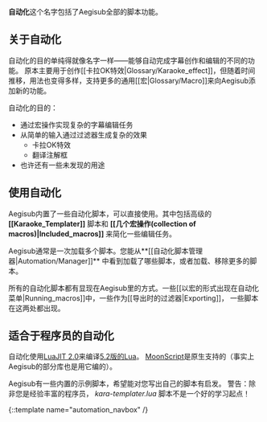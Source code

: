 **自动化**这个名字包括了Aegisub全部的脚本功能。

## 关于自动化
自动化的目的单纯得就像名字一样——能够自动完成字幕创作和编辑的不同的功能。
原本主要用于创作[[卡拉OK特效|Glossary/Karaoke_effect]]，但随着时间推移，用法也变得多样，支持更多的通用[[宏|Glossary/Macro]]来向Aegisub添加新的功能。

自动化的目的：

* 通过宏操作实现复杂的字幕编辑任务
* 从简单的输入通过过滤器生成复杂的效果
  * 卡拉OK特效
  * 翻译注解框
* 也许还有一些未发现的用途

## 使用自动化
Aegisub内置了一些自动化脚本，可以直接使用。其中包括高级的 **[[Karaoke_Templater]]** 脚本和 **[[几个宏操作(collection of macros)|Included_macros]]** 来简化一些编辑任务。

Aegisub通常是一次加载多个脚本。您能从**[[自动化脚本管理器|Automation/Manager]]** 中看到加载了哪些脚本，或者加载、移除更多的脚本。

所有的自动化脚本都有显现在Aegisub里的方式。一些[[以宏的形式出现在自动化菜单|Running_macros]]中，一些作为[[导出时的过滤器|Exporting]]，
一些脚本在这两处都出现。

## 适合于程序员的自动化  ##
自动化使用[LuaJIT 2.0](http://luajit.org/)来编译[5.2版的Lua](http://www.lua.org/manual/5.2/)。
[MoonScript](http://www.moonscript.org)是原生支持的（事实上Aegisub的部分库也是用它编的）。

Aegisub有一些内置的示例脚本，希望能对您写出自己的脚本有启发。
警告：除非您是经验丰富的程序员， _kara-templater.lua_ 脚本不是一个好的学习起点！

{::template name="automation_navbox" /}
